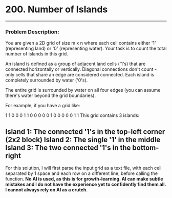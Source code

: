 # 200. Number of Islands
---
### Problem Description:

You are given a 2D grid of size m x n where each cell contains either '1'
(representing land) or '0' (representing water). Your task is to count the total
number of islands in this grid.

An island is defined as a group of adjacent land cells ('1's) that are connected
horizontally or vertically. Diagonal connections don't count - only cells that
share an edge are considered connected. Each island is completely surrounded by
water ('0's).

The entire grid is surrounded by water on all four edges (you can assume there's
water beyond the grid boundaries).

For example, if you have a grid like:

1 1 0 0 0
1 1 0 0 0
0 0 1 0 0
0 0 0 1 1
This grid contains 3 islands:

Island 1: The connected '1's in the top-left corner (2x2 block)
Island 2: The single '1' in the middle
Island 3: The two connected '1's in the bottom-right
---
For this solution, I will first parse the input grid as a text file,
with each cell separated by 1 space and each row on a different line, before
calling the function.
**No AI is used, as this is for growth-learning. AI can make subtle mistakes and I
do not have the experience yet to confidently find them all. I cannot always
rely on AI as a crutch.**
